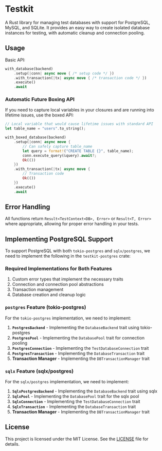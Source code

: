 # Testkit

A Rust library for managing test databases with support for PostgreSQL, MySQL, and SQLite. It provides an easy way to create isolated database instances for testing, with automatic cleanup and connection pooling.

## Usage

Basic API:

```rust
with_database(backend)
    .setup(|conn| async move { /* setup code */ })
    .with_transaction(|tx| async move { /* transaction code */ })
    .execute()
    .await
```

### Automatic Future Boxing API

If you need to capture local variables in your closures and are running into lifetime issues, use the boxed API:

```rust
// Local variable that would cause lifetime issues with standard API
let table_name = "users".to_string();

with_boxed_database(backend)
    .setup(|conn| async move {
        // Can safely capture table_name
        let query = format!("CREATE TABLE {}", table_name);
        conn.execute_query(&query).await?;
        Ok(())
    })
    .with_transaction(|tx| async move {
        // Transaction code
        Ok(())
    })
    .execute()
    .await
```

## Error Handling

All functions return `Result<TestContext<DB>, Error>` or `Result<T, Error>` where appropriate, allowing for proper error handling in your tests.

## Implementing PostgreSQL Support

To support PostgreSQL with both `tokio-postgres` and `sqlx/postgres`, we need to implement the following in the `testkit-postgres` crate:

### Required Implementations for Both Features

1. Custom error types that implement the necessary traits
2. Connection and connection pool abstractions
3. Transaction management
4. Database creation and cleanup logic

### `postgres` Feature (tokio-postgres)

For the `tokio-postgres` implementation, we need to implement:

1. **`PostgresBackend`** - Implementing the `DatabaseBackend` trait using tokio-postgres
2. **`PostgresPool`** - Implementing the `DatabasePool` trait for connection pooling
3. **`PostgresConnection`** - Implementing the `TestDatabaseConnection` trait 
4. **`PostgresTransaction`** - Implementing the `DatabaseTransaction` trait
5. **Transaction Manager** - Implementing the `DBTransactionManager` trait

### `sqlx` Feature (sqlx/postgres)

For the `sqlx/postgres` implementation, we need to implement:

1. **`SqlxPostgresBackend`** - Implementing the `DatabaseBackend` trait using sqlx
2. **`SqlxPool`** - Implementing the `DatabasePool` trait for the sqlx pool
3. **`SqlxConnection`** - Implementing the `TestDatabaseConnection` trait
4. **`SqlxTransaction`** - Implementing the `DatabaseTransaction` trait
5. **Transaction Manager** - Implementing the `DBTransactionManager` trait

## License

This project is licensed under the MIT License. See the [LICENSE](LICENSE) file for details.
